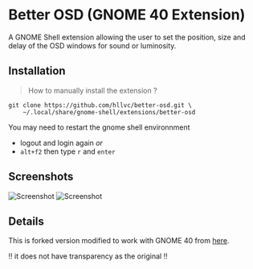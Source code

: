 # Better OSD (GNOME 40 Extension)

A GNOME Shell extension allowing the user to set the position, size and delay of the OSD windows for sound or luminosity.

## Installation

<!-- The better option is to install it from https://extensions.gnome.org/extension/1345/better-osd/ -->

> How to manually install the extension ?

```
git clone https://github.com/hllvc/better-osd.git \
	~/.local/share/gnome-shell/extensions/better-osd
```

You may need to restart the gnome shell environnment

- logout and login again _or_
- `alt+f2` then type `r` and `enter`

## Screenshots

![Screenshot](img/img1.png)
![Screenshot](img/img2.png)

## Details

This is forked version modified to work with GNOME 40 from [here](https://extensions.gnome.org/extension/1345/better-osd/).

!! it does not have transparency as the original !!
